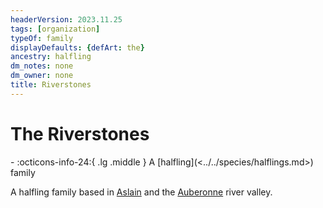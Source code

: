 ```yaml
---
headerVersion: 2023.11.25
tags: [organization]
typeOf: family
displayDefaults: {defArt: the}
ancestry: halfling
dm_notes: none
dm_owner: none
title: Riverstones
---
```

# The Riverstones
<div class="grid cards ext-narrow-margin ext-one-column" markdown>
-
   :octicons-info-24:{ .lg .middle } A [halfling](<../../species/halflings.md>) family  
</div>


A halfling family based in [Aslain](<../../gazetteer/greater-sembara/sembara/barony-of-aveil/aslain.md>) and the [Auberonne](<../../gazetteer/greater-sembara/rivers/wistel-enst-watershed/auberonne.md>) river valley.

